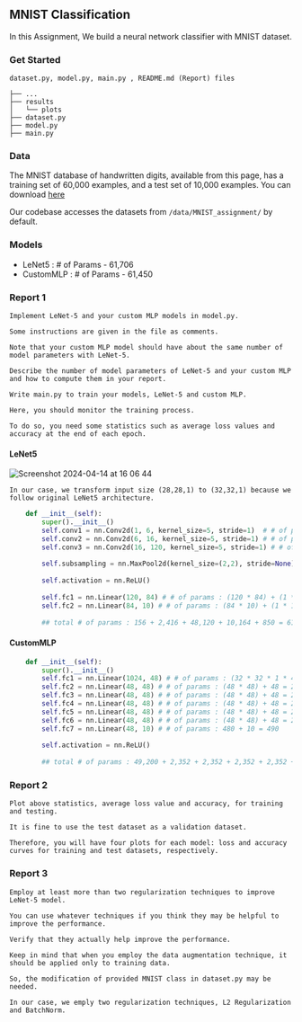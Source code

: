 ## MNIST Classification


In this Assignment, We build a neural network classifier with MNIST dataset.


### Get Started

`dataset.py, model.py, main.py , README.md (Report) files`

```
├── ...
├── results
│   └── plots
├── dataset.py
├── model.py
├── main.py
```

### Data

The MNIST database of handwritten digits, available from this page, has a training set of 60,000 examples, and a test set of 10,000 examples. You can download [here](http://yann.lecun.com/exdb/mnist/)

Our codebase accesses the datasets from `/data/MNIST_assignment/` by default.

### Models

- LeNet5 : # of Params - 61,706
- CustomMLP : # of Params - 61,450


### Report 1

```
Implement LeNet-5 and your custom MLP models in model.py.

Some instructions are given in the file as comments.

Note that your custom MLP model should have about the same number of model parameters with LeNet-5.

Describe the number of model parameters of LeNet-5 and your custom MLP and how to compute them in your report.

Write main.py to train your models, LeNet-5 and custom MLP.

Here, you should monitor the training process.

To do so, you need some statistics such as average loss values and accuracy at the end of each epoch.
```

#### LeNet5

![Screenshot 2024-04-14 at 16 06 44](https://github.com/ma-kjh/Neural-Networks-and-Deep-Learning-2024-1st/assets/132344612/f0e5d3c0-9ada-478f-9aab-34c143b88cb6)

`In our case, we transform input size (28,28,1) to (32,32,1) because we follow original LeNet5 architecture.`

```python
    def __init__(self):
        super().__init__()
        self.conv1 = nn.Conv2d(1, 6, kernel_size=5, stride=1)  # # of params : (5 * 5 * 1 * 6) + (1 * 6) = 156
        self.conv2 = nn.Conv2d(6, 16, kernel_size=5, stride=1) # # of params : (5 * 5 * 6 * 16) + (1 * 16) = 2,416
        self.conv3 = nn.Conv2d(16, 120, kernel_size=5, stride=1) # # of params : (5 * 5 * 16 * 120) + (1 * 120) = 48,120
        
        self.subsampling = nn.MaxPool2d(kernel_size=(2,2), stride=None) 
        
        self.activation = nn.ReLU()
        
        self.fc1 = nn.Linear(120, 84) # # of params : (120 * 84) + (1 * 84) = 10,164
        self.fc2 = nn.Linear(84, 10) # # of params : (84 * 10) + (1 * 10) = 850
        
        ## total # of params : 156 + 2,416 + 48,120 + 10,164 + 850 = 61,706
```

#### CustomMLP

```python
    def __init__(self):
        super().__init__()
        self.fc1 = nn.Linear(1024, 48) # # of params : (32 * 32 * 1 * 48) + 48 = 49,152 + 48 = 49,200
        self.fc2 = nn.Linear(48, 48) # # of params : (48 * 48) + 48 = 2,304 + 48 = 2,352
        self.fc3 = nn.Linear(48, 48) # # of params : (48 * 48) + 48 = 2,304 + 48 = 2,352
        self.fc4 = nn.Linear(48, 48) # # of params : (48 * 48) + 48 = 2,304 + 48 = 2,352
        self.fc5 = nn.Linear(48, 48) # # of params : (48 * 48) + 48 = 2,304 + 48 = 2,352
        self.fc6 = nn.Linear(48, 48) # # of params : (48 * 48) + 48 = 2,304 + 48 = 2,352
        self.fc7 = nn.Linear(48, 10) # # of params : 480 + 10 = 490
        
        self.activation = nn.ReLU()
        
        ## total # of params : 49,200 + 2,352 + 2,352 + 2,352 + 2,352 + 2,352 + 490 = 61,450
```


### Report 2

```
Plot above statistics, average loss value and accuracy, for training and testing.

It is fine to use the test dataset as a validation dataset.

Therefore, you will have four plots for each model: loss and accuracy curves for training and test datasets, respectively.
```



### Report 3

```
Employ at least more than two regularization techniques to improve LeNet-5 model.

You can use whatever techniques if you think they may be helpful to improve the performance.

Verify that they actually help improve the performance.

Keep in mind that when you employ the data augmentation technique, it should be applied only to training data.

So, the modification of provided MNIST class in dataset.py may be needed.
```

`In our case, we emply two regularization techniques, L2 Regularization and BatchNorm.`

